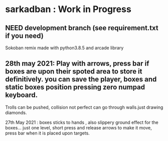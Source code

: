 # sarkadban : Work in Progress
NEED development branch (see requirement.txt if you need)
-----

Sokoban remix made with python3.8.5 and arcade library

28th may 2021:  Play with arrows, press bar if boxes are upon their spoted area to store it definitively.
you can save the player, boxes and static boxes position pressing zero numpad keyboard.
----------------------
Trolls can be pushed, collision not perfect can go through walls.just drawing  diamonds.


27th May 2021 : boxes sticks to hands , also slippery ground effect for the boxes... 
just one level, short press and release arrows to make it move, press bar when it is placed upon targets.


